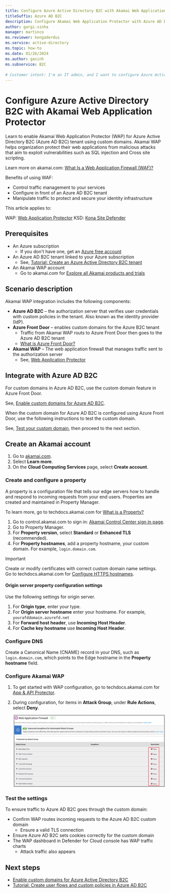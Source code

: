```yaml
---
title: Configure Azure Active Directory B2C with Akamai Web Application Protector
titleSuffix: Azure AD B2C
description: Configure Akamai Web Application Protector with Azure AD B2C
author: gargi-sinha
manager: martinco
ms.reviewer: kengaderdus
ms.service: active-directory
ms.topic: how-to
ms.date: 01/26/2024
ms.author: gasinh
ms.subservice: B2C

# Customer intent: I'm an IT admin, and I want to configure Azure Active Directory B2C with Akamai Enterprise Application Access for SSO and secure hybrid access. I want to enable Azure AD B2C authentication for end users accessing private applications secured by Akamai Enterprise Application Access.
---
```


# Configure Azure Active Directory B2C with Akamai Web Application Protector

Learn to enable Akamai Web Application Protector (WAP) for Azure Active Directory B2C (Azure AD B2C) tenant using custom domains. Akamai WAP helps organization protect their web applications from malicious attacks that aim to exploit vulnerabilities such as SQL injection and Cross site scripting.

Learn more on akamai.com: [What Is a Web Application Firewall (WAF)?](https://www.akamai.com/glossary/what-is-a-waf)

Benefits of using WAF:

* Control traffic management to your services
* Configure in front of an Azure AD B2C tenant
* Manipulate traffic to protect and secure your identity infrastructure

This article applies to:

WAP: [Web Application Protector](https://www.akamai.com/products/web-application-protector)
KSD: [Kona Site Defender](https://www.akamai.com/us/en/products/security/kona-site-defender.jsp) 

## Prerequisites

* An Azure subscription
  * If you don't have one, get an [Azure free account](https://azure.microsoft.com/free/)
* An Azure AD B2C tenant linked to your Azure subscription
  * See, [Tutorial: Create an Azure Active Directory B2C tenant](tutorial-create-tenant.md) 
* An Akamai WAP account
  * Go to akamai.com for [Explore all Akamai products and trials](https://www.akamai.com/us/en/akamai-free-trials.jsp)

## Scenario description

Akamai WAP integration includes the following components:

* **Azure AD B2C** – the authorization server that verifies user credentials with custom policies in the tenant. Also known as the identity provider (IdP).
* **Azure Front Door** – enables custom domains for the Azure B2C tenant
  * Traffic from Akamai WAP routs to Azure Front Door then goes to the Azure AD B2C tenant
  * [What is Azure Front Door?](../frontdoor/front-door-overview.md) 
* **Akamai WAP** – The web application firewall that manages traffic sent to the authorization server
  * See, [Web Application Protector](https://www.akamai.com/us/en/resources/waf.jsp)

## Integrate with Azure AD B2C

For custom domains in Azure AD B2C, use the custom domain feature in Azure Front Door. 

See, [Enable custom domains for Azure AD B2C](./custom-domain.md?pivots=b2c-user-flow).  

When the custom domain for Azure AD B2C is configured using Azure Front Door, use the following instructions to test the custom domain.

See, [Test your custom domain](./custom-domain.md?pivots=b2c-custom-policy#test-your-custom-domain), then proceed to the next section.  

## Create an Akamai account

1. Go to [akamai.com](https://www.akamai.com).
2. Select **Learn more**.
3. On the **Cloud Computing Services** page, select **Create account**.

### Create and configure a property

A property is a configuration file that tells our edge servers how to handle and respond to incoming requests from your end users. Properties are created and maintained in Property Manager.

To learn more, go to techdocs.akamai.com for [What is a Property?](https://techdocs.akamai.com/start/docs/prop)

1. Go to control.akamai.com to sign in: [Akamai Control Center sign in page](https://control.akamai.com/wh/CUSTOMER/AKAMAI/en-US/WEBHELP/property-manager/property-manager-help/GUID-14BB87F2-282F-4C4A-8043-B422344884E6.html).
2. Go to Property Manager.
3. For **Property version**, select **Standard** or **Enhanced TLS** (recommended).
4. For **Property hostnames**, add a property hostname, your custom domain. For example, `login.domain.com`. 

  > [!IMPORTANT]
  > Create or modify certificates with correct custom domain name settings. </br> Go to techdocs.akamai.com for [Configure HTTPS hostnames](https://techdocs.akamai.com/property-mgr/docs/serve-content-over-https). 

#### Origin server property configuration settings

Use the following settings for origin server.

1. For **Origin type**, enter your type.
2. For **Origin server hostname** enter your hostname. For example, `yourafddomain.azurefd.net`
3. For **Forward host header**, use **Incoming Host Header**.
4. For **Cache key hostname** use **Incoming Host Header**.

### Configure DNS

Create a Canonical Name (CNAME) record in your DNS, such as `login.domain.com`, which points to the Edge hostname in the **Property hostname** field.

### Configure Akamai WAP

1. To get started with WAP configuration, go to techdocs.akamai.com for [App & API Protector](https://techdocs.akamai.com/cloud-security/docs/app-api-protector).
2. During configuration, for items in **Attack Group**, under **Rule Actions**, select **Deny**.

    ![Screenshot of denied attack groups, in the Rule Action column.](./media/partner-akamai/rule-action-deny.png)

### Test the settings

To ensure traffic to Azure AD B2C goes through the custom domain:

* Confirm WAP routes incoming requests to the Azure AD B2C custom domain
  * Ensure a valid TLS connection
* Ensure Azure AD B2C sets cookies correctly for the custom domain
* The WAP dashboard in Defender for Cloud console has WAP traffic charts
  * Attack traffic also appears

## Next steps

* [Enable custom domains for Azure Active Directory B2C](./custom-domain.md?pivots=b2c-user-flow)
* [Tutorial: Create user flows and custom policies in Azure AD B2C](./tutorial-create-user-flows.md?pivots=b2c-custom-policy&tabs=applications)
